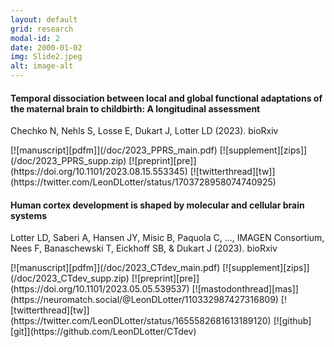 ```yaml
---
layout: default
grid: research
modal-id: 2
date: 2000-01-02
img: Slide2.jpeg
alt: image-alt
---
```


<script type='text/javascript' src='https://d1bxh8uas1mnw7.cloudfront.net/assets/embed.js'></script>

[pdfm]: https://img.shields.io/badge/PDF-Manuscript-brightgreen?style=flat-square#badge
[pdfs]: https://img.shields.io/badge/PDF-Supplement-brightgreen?style=flat-square#badge
[zips]: https://img.shields.io/badge/ZIP-Supplement-brightgreen?style=flat-square#badge
[pre]: https://img.shields.io/badge/Link-Preprint-yellow?style=flat-square#badge
[zen]: https://img.shields.io/badge/Link-Zenodo-0475B6?style=flat-square#badge
[git]: https://img.shields.io/badge/Link-GitHub-black?style=flat-square#badge
[pub]: https://img.shields.io/badge/Link-Publisher-orange?style=flat-square#badge
[mas]: https://img.shields.io/badge/Link-Mastodon-563ACC?style=flat-square#badge
[tw]: https://img.shields.io/badge/Link-Thread-1A8CD8?style=flat-square#badge

#### Temporal dissociation between local and global functional adaptations of the maternal brain to childbirth: A longitudinal assessment
<p class="pub">Chechko N, Nehls S, Losse E, Dukart J, Lotter LD (2023). bioRxiv</p>
[![manuscript][pdfm]](/doc/2023_PPRS_main.pdf)
[![supplement][zips]](/doc/2023_PPRS_supp.zip)
[![preprint][pre]](https://doi.org/10.1101/2023.08.15.553345)
[![twitterthread][tw]](https://twitter.com/LeonDLotter/status/1703728958074740925)
<span class="altmetric-embed" data-doi='10.1101/2023.08.15.553345' data-badge-type="2" data-hide-no-mentions='true' data-badge-popover='right'></span>

#### Human cortex development is shaped by molecular and cellular brain systems
<p class="pub">Lotter LD, Saberi A, Hansen JY, Misic B, Paquola C, ..., IMAGEN Consortium, Nees F, Banaschewski T, Eickhoff SB, & Dukart J (2023). bioRxiv</p>
[![manuscript][pdfm]](/doc/2023_CTdev_main.pdf)
[![supplement][zips]](/doc/2023_CTdev_supp.zip)
[![preprint][pre]](https://doi.org/10.1101/2023.05.05.539537)
[![mastodonthread][mas]](https://neuromatch.social/@LeonDLotter/110332987427316809)
[![twitterthread][tw]](https://twitter.com/LeonDLotter/status/1655582681613189120)
[![github][git]](https://github.com/LeonDLotter/CTdev)
<span class="altmetric-embed" data-doi='10.1101/2023.05.05.539537' data-badge-type="2" data-hide-no-mentions='true' data-badge-popover='right'></span>

